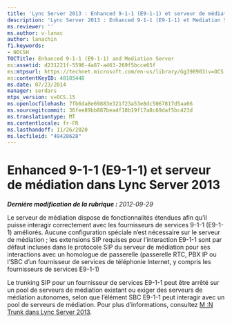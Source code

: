 ```yaml
---
title: 'Lync Server 2013 : Enhanced 9-1-1 (E9-1-1) et serveur de médiation'
description: 'Lync Server 2013 : Enhanced 9-1-1 (E9-1-1) et Mediation Server.'
ms.reviewer: ''
ms.author: v-lanac
author: lanachin
f1.keywords:
- NOCSH
TOCTitle: Enhanced 9-1-1 (E9-1-1) and Mediation Server
ms:assetid: d231221f-5596-4a87-a463-269f5bcce65f
ms:mtpsurl: https://technet.microsoft.com/en-us/library/Gg398903(v=OCS.15)
ms:contentKeyID: 48185448
ms.date: 07/23/2014
manager: serdars
mtps_version: v=OCS.15
ms.openlocfilehash: 7fb6da8e69883e321f23a53e8dc5067817d5aa66
ms.sourcegitcommit: 36fee89bb887bea4f18b19f17a8c69daf5bc423d
ms.translationtype: MT
ms.contentlocale: fr-FR
ms.lasthandoff: 11/26/2020
ms.locfileid: "49428628"
---
```

# <a name="enhanced-9-1-1-e9-1-1-and-mediation-server-in-lync-server-2013"></a>Enhanced 9-1-1 (E9-1-1) et serveur de médiation dans Lync Server 2013

<div data-xmlns="http://www.w3.org/1999/xhtml">

<div class="topic" data-xmlns="http://www.w3.org/1999/xhtml" data-msxsl="urn:schemas-microsoft-com:xslt" data-cs="https://msdn.microsoft.com/">

<div data-asp="https://msdn2.microsoft.com/asp">



</div>

<div id="mainSection">

<div id="mainBody">

<span> </span>

_**Dernière modification de la rubrique :** 2012-09-29_

Le serveur de médiation dispose de fonctionnalités étendues afin qu’il puisse interagir correctement avec les fournisseurs de services 9-1-1 (E9-1-1) améliorés. Aucune configuration spéciale n’est nécessaire sur le serveur de médiation ; les extensions SIP requises pour l’interaction E9-1-1 sont par défaut incluses dans le protocole SIP du serveur de médiation pour ses interactions avec un homologue de passerelle (passerelle RTC, PBX IP ou l’SBC d’un fournisseur de services de téléphonie Internet, y compris les fournisseurs de services E9-1-1)

Le trunking SIP pour un fournisseur de services E9-1-1 peut être arrêté sur un pool de serveurs de médiation existant ou exiger des serveurs de médiation autonomes, selon que l’élément SBC E9-1-1 peut interagir avec un pool de serveurs de médiation. Pour plus d’informations, consultez [M :N Trunk dans Lync Server 2013](lync-server-2013-m-n-trunk.md).

</div>

<span> </span>

</div>

</div>

</div>


